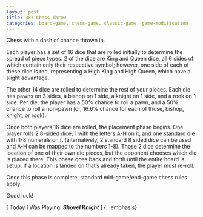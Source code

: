 ```yaml
---
layout: post
title: 387 Chess Throw
categories: board-game, chess-game, classic-game, game-modification
---
```

Chess with a dash of chance thrown in.

Each player has a set of 16 dice that are rolled initially to determine the spread of piece types.  2 of the dice are King and Queen dice, all 6 sides of which contain only their respective symbol; however, one side of each of these dice is red, representing a High King and High Queen, which have a slight advantage.

The other 14 dice are rolled to determine the rest of your pieces.  Each die has pawns on 3 sides, a bishop on 1 side, a knight on 1 side, and a rook on 1 side.  Per die, the player has a 50% chance to roll a pawn, and a 50% chance to roll a non-pawn (or, 16.6% chance for each of those, bishop, knight, or rook).

Once both players 16 dice are rolled, the placement phase begins.  One player rolls 2 8-sided dice, 1 with the letters A-H on it, and one standard die with 1-8 numerals on it (alternatively, 2 standard 8 sided dice can be used and A-H can be mapped to the numbers 1-8). Those 2 dice determine the location of one of their own die pieces, but the opponent chooses which die is placed there.  This phase goes back and forth until the entire board is setup. If a location is landed on that’s already taken, the player must re-roll.

Once this phase is complete, standard mid-game/end-game chess rules apply.

Good luck!

[ Today I Was Playing: ***Shovel Knight*** ]
{: .emphasis}